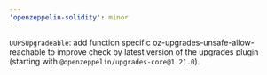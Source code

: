 ```yaml
---
'openzeppelin-solidity': minor
---
```


`UUPSUpgradeable`: add function specific oz-upgrades-unsafe-allow-reachable to improve check by latest version of the upgrades plugin (starting with `@openzeppelin/upgrades-core@1.21.0`).
